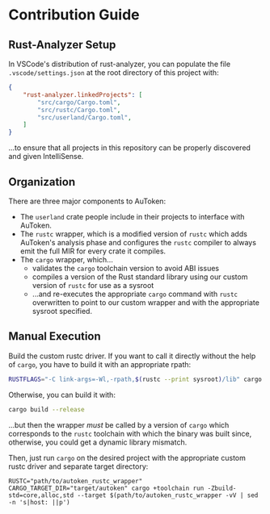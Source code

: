 # Contribution Guide

## Rust-Analyzer Setup

In VSCode's distribution of rust-analyzer, you can populate the file `.vscode/settings.json` at the root directory of this project with:

```json
{
    "rust-analyzer.linkedProjects": [
        "src/cargo/Cargo.toml",
        "src/rustc/Cargo.toml",
        "src/userland/Cargo.toml",
    ]
}
```

...to ensure that all projects in this repository can be properly discovered and given IntelliSense.

## Organization

There are three major components to AuToken:

- The `userland` crate people include in their projects to interface with AuToken.
- The `rustc` wrapper, which is a modified version of `rustc` which adds AuToken's analysis phase and configures the `rustc` compiler to always emit the full MIR for every crate it compiles.
- The `cargo` wrapper, which...
  - validates the `cargo` toolchain version to avoid ABI issues
  - compiles a version of the Rust standard library using our custom version of `rustc` for use as a sysroot
  - ...and re-executes the appropriate `cargo` command with `rustc` overwritten to point to our custom wrapper and with the appropriate sysroot specified.

## Manual Execution

Build the custom rustc driver. If you want to call it directly without the help of `cargo`, you have to build it with an appropriate rpath:

```bash
RUSTFLAGS="-C link-args=-Wl,-rpath,$(rustc --print sysroot)/lib" cargo build --release
```

Otherwise, you can build it with:

```bash
cargo build --release
```

...but then the wrapper *must* be called by a version of `cargo` which corresponds to the `rustc` toolchain with which the binary was built since, otherwise, you could get a dynamic library mismatch.

Then, just run `cargo` on the desired project with the appropriate custom rustc driver and separate target directory:

```
RUSTC="path/to/autoken_rustc_wrapper" CARGO_TARGET_DIR="target/autoken" cargo +toolchain run -Zbuild-std=core,alloc,std --target $(path/to/autoken_rustc_wrapper -vV | sed -n 's|host: ||p')
```
